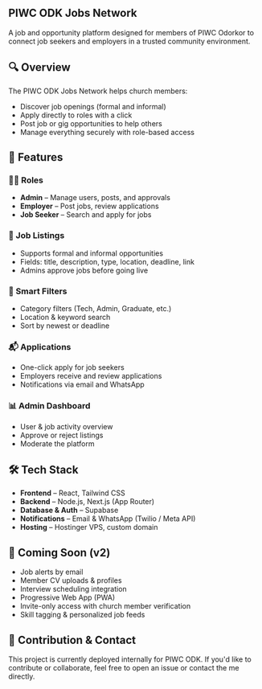 ## PIWC ODK Jobs Network

A job and opportunity platform designed for members of PIWC Odorkor to connect job seekers and employers in a trusted community environment.

## 🔍 Overview

The PIWC ODK Jobs Network helps church members:

- Discover job openings (formal and informal)
- Apply directly to roles with a click
- Post job or gig opportunities to help others
- Manage everything securely with role-based access


## 🚀 Features

### 🧑‍💼 Roles
- **Admin** – Manage users, posts, and approvals
- **Employer** – Post jobs, review applications
- **Job Seeker** – Search and apply for jobs

### 💼 Job Listings
- Supports formal and informal opportunities
- Fields: title, description, type, location, deadline, link
- Admins approve jobs before going live

### 🔎 Smart Filters
- Category filters (Tech, Admin, Graduate, etc.)
- Location & keyword search
- Sort by newest or deadline

### 📬 Applications
- One-click apply for job seekers
- Employers receive and review applications
- Notifications via email and WhatsApp

### 📊 Admin Dashboard
- User & job activity overview
- Approve or reject listings
- Moderate the platform


## 🛠 Tech Stack

- **Frontend** – React, Tailwind CSS
- **Backend** – Node.js, Next.js (App Router)
- **Database & Auth** – Supabase
- **Notifications** – Email & WhatsApp (Twilio / Meta API)
- **Hosting** – Hostinger VPS, custom domain


## 📅 Coming Soon (v2)

- Job alerts by email
- Member CV uploads & profiles
- Interview scheduling integration
- Progressive Web App (PWA)
- Invite-only access with church member verification
- Skill tagging & personalized job feeds


## 🤝 Contribution & Contact

This project is currently deployed internally for PIWC ODK. If you'd like to contribute or collaborate, feel free to open an issue or contact the me directly.

